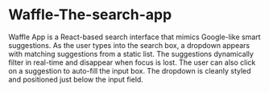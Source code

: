 # Waffle-The-search-app
Waffle App is a React-based search interface that mimics Google-like smart suggestions. As the user types into the search box, a dropdown appears with matching suggestions from a static list. The suggestions dynamically filter in real-time and disappear when focus is lost. The user can also click on a suggestion to auto-fill the input box. The dropdown is cleanly styled and positioned just below the input field.

